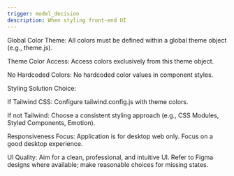 ```yaml
---
trigger: model_decision
description: When styling front-end UI
---
```


Global Color Theme: All colors must be defined within a global theme object (e.g., theme.js).

Theme Color Access: Access colors exclusively from this theme object.

No Hardcoded Colors: No hardcoded color values in component styles.

Styling Solution Choice:

If Tailwind CSS: Configure tailwind.config.js with theme colors.

If not Tailwind: Choose a consistent styling approach (e.g., CSS Modules, Styled Components, Emotion).

Responsiveness Focus: Application is for desktop web only. Focus on a good desktop experience.

UI Quality: Aim for a clean, professional, and intuitive UI. Refer to Figma designs where available; make reasonable choices for missing states.